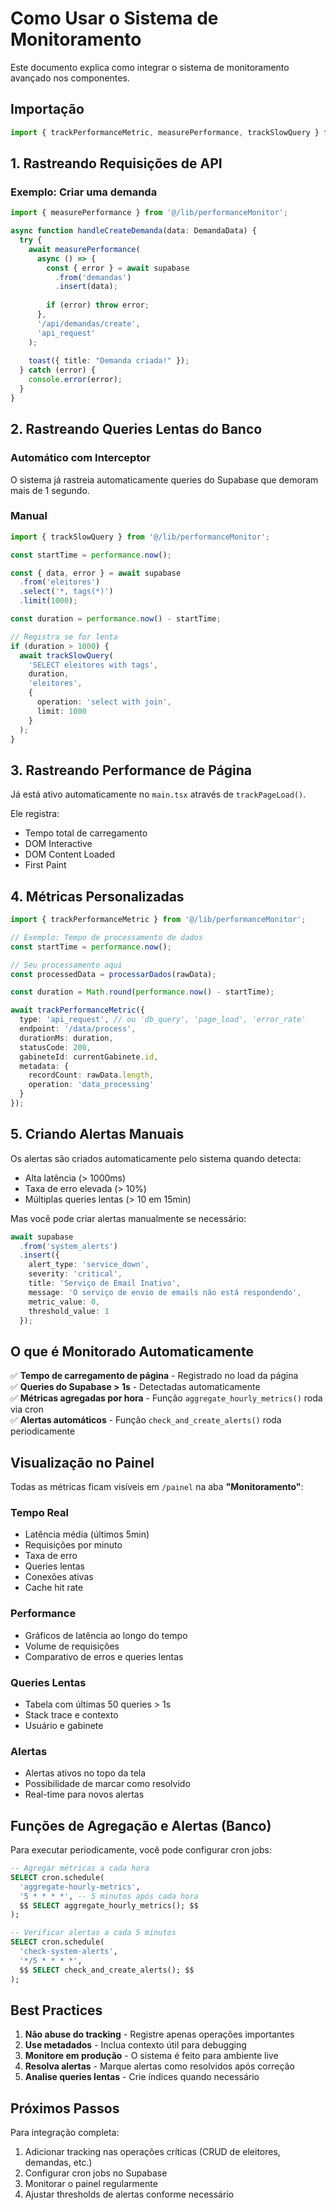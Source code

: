# Como Usar o Sistema de Monitoramento

Este documento explica como integrar o sistema de monitoramento avançado nos componentes.

## Importação

```typescript
import { trackPerformanceMetric, measurePerformance, trackSlowQuery } from '@/lib/performanceMonitor';
```

## 1. Rastreando Requisições de API

### Exemplo: Criar uma demanda

```typescript
import { measurePerformance } from '@/lib/performanceMonitor';

async function handleCreateDemanda(data: DemandaData) {
  try {
    await measurePerformance(
      async () => {
        const { error } = await supabase
          .from('demandas')
          .insert(data);
          
        if (error) throw error;
      },
      '/api/demandas/create',
      'api_request'
    );
    
    toast({ title: "Demanda criada!" });
  } catch (error) {
    console.error(error);
  }
}
```

## 2. Rastreando Queries Lentas do Banco

### Automático com Interceptor

O sistema já rastreia automaticamente queries do Supabase que demoram mais de 1 segundo.

### Manual

```typescript
import { trackSlowQuery } from '@/lib/performanceMonitor';

const startTime = performance.now();

const { data, error } = await supabase
  .from('eleitores')
  .select('*, tags(*)')
  .limit(1000);

const duration = performance.now() - startTime;

// Registra se for lenta
if (duration > 1000) {
  await trackSlowQuery(
    'SELECT eleitores with tags',
    duration,
    'eleitores',
    { 
      operation: 'select with join',
      limit: 1000 
    }
  );
}
```

## 3. Rastreando Performance de Página

Já está ativo automaticamente no `main.tsx` através de `trackPageLoad()`.

Ele registra:
- Tempo total de carregamento
- DOM Interactive
- DOM Content Loaded
- First Paint

## 4. Métricas Personalizadas

```typescript
import { trackPerformanceMetric } from '@/lib/performanceMonitor';

// Exemplo: Tempo de processamento de dados
const startTime = performance.now();

// Seu processamento aqui
const processedData = processarDados(rawData);

const duration = Math.round(performance.now() - startTime);

await trackPerformanceMetric({
  type: 'api_request', // ou 'db_query', 'page_load', 'error_rate'
  endpoint: '/data/process',
  durationMs: duration,
  statusCode: 200,
  gabineteId: currentGabinete.id,
  metadata: {
    recordCount: rawData.length,
    operation: 'data_processing'
  }
});
```

## 5. Criando Alertas Manuais

Os alertas são criados automaticamente pelo sistema quando detecta:
- Alta latência (> 1000ms)
- Taxa de erro elevada (> 10%)
- Múltiplas queries lentas (> 10 em 15min)

Mas você pode criar alertas manualmente se necessário:

```typescript
await supabase
  .from('system_alerts')
  .insert({
    alert_type: 'service_down',
    severity: 'critical',
    title: 'Serviço de Email Inativo',
    message: 'O serviço de envio de emails não está respondendo',
    metric_value: 0,
    threshold_value: 1
  });
```

## O que é Monitorado Automaticamente

✅ **Tempo de carregamento de página** - Registrado no load da página  
✅ **Queries do Supabase > 1s** - Detectadas automaticamente  
✅ **Métricas agregadas por hora** - Função `aggregate_hourly_metrics()` roda via cron  
✅ **Alertas automáticos** - Função `check_and_create_alerts()` roda periodicamente  

## Visualização no Painel

Todas as métricas ficam visíveis em `/painel` na aba **"Monitoramento"**:

### Tempo Real
- Latência média (últimos 5min)
- Requisições por minuto
- Taxa de erro
- Queries lentas
- Conexões ativas
- Cache hit rate

### Performance
- Gráficos de latência ao longo do tempo
- Volume de requisições
- Comparativo de erros e queries lentas

### Queries Lentas
- Tabela com últimas 50 queries > 1s
- Stack trace e contexto
- Usuário e gabinete

### Alertas
- Alertas ativos no topo da tela
- Possibilidade de marcar como resolvido
- Real-time para novos alertas

## Funções de Agregação e Alertas (Banco)

Para executar periodicamente, você pode configurar cron jobs:

```sql
-- Agregar métricas a cada hora
SELECT cron.schedule(
  'aggregate-hourly-metrics',
  '5 * * * *', -- 5 minutos após cada hora
  $$ SELECT aggregate_hourly_metrics(); $$
);

-- Verificar alertas a cada 5 minutos
SELECT cron.schedule(
  'check-system-alerts',
  '*/5 * * * *',
  $$ SELECT check_and_create_alerts(); $$
);
```

## Best Practices

1. **Não abuse do tracking** - Registre apenas operações importantes
2. **Use metadados** - Inclua contexto útil para debugging
3. **Monitore em produção** - O sistema é feito para ambiente live
4. **Resolva alertas** - Marque alertas como resolvidos após correção
5. **Analise queries lentas** - Crie índices quando necessário

## Próximos Passos

Para integração completa:
1. Adicionar tracking nas operações críticas (CRUD de eleitores, demandas, etc.)
2. Configurar cron jobs no Supabase
3. Monitorar o painel regularmente
4. Ajustar thresholds de alertas conforme necessário
